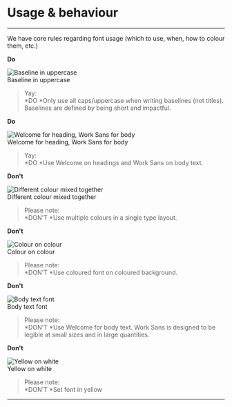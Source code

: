 
# Usage & behaviour

---

We have core rules regarding font usage (which to use, when, how to colour them, etc.)

  
**Do**  
  
![Baseline in uppercase](https://studio-assets.supernova.io/design-systems/81732/0c17c6f5-44ee-45a5-8487-a3faf7f63f54.png)  
Baseline in uppercase  
  
> Yay:  
> *DO
*Only use all caps/uppercase when writing baselines (not titles). Baselines are defined by being short and impactful.  
  
**Do**  
  
![Welcome for heading, Work Sans for body](https://studio-assets.supernova.io/design-systems/81732/ee09ec51-d736-42ce-afea-791c29636f35.png)  
Welcome for heading, Work Sans for body  
  
> Yay:  
> *DO
*Use Welcome on headings and Work Sans on body text.  
  


  
**Don't**  
  
![Different colour mixed together](https://studio-assets.supernova.io/design-systems/81732/11e4cb5d-4b44-443c-b903-bc6e27b7e1c5.png)  
Different colour mixed together  
  
> Please note:  
> *DON'T 
*Use multiple colours in a single type layout.  
  
**Don't**  
  
![Colour on colour](https://studio-assets.supernova.io/design-systems/81732/f84eac08-bfc2-40d7-ad6c-0d978546bbda.png)  
Colour on colour  
  
> Please note:  
> *DON'T 
*Use coloured font on coloured background.  


  
**Don't**  
  
![Body text font](https://studio-assets.supernova.io/design-systems/81732/9e4609d2-0876-43ec-9625-2783f79b7709.png)  
Body text font  
  
> Please note:  
> *DON'T 
*Use Welcome for body text. Work Sans is designed to be legible at small sizes and in large quantities.  
  
  
**Don't**  
  
![Yellow on white](https://studio-assets.supernova.io/design-systems/81732/31d90e66-1391-4468-979f-3cdf29aecb38.png)  
Yellow on white  
  
> Please note:  
> *DON'T 
*Set font in yellow  


---